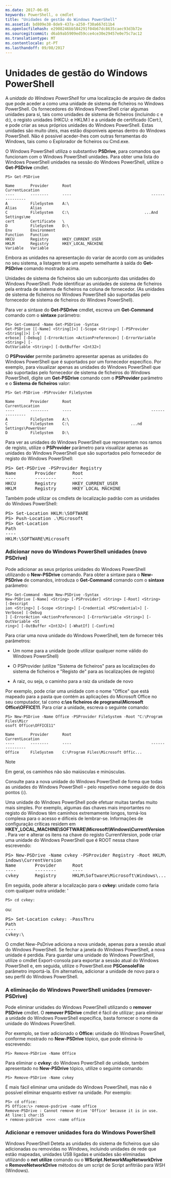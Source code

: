 ```yaml
---
ms.date: 2017-06-05
keywords: PowerShell, o cmdlet
title: "Unidades de gestão do Windows PowerShell"
ms.assetid: bd809e38-8de9-437a-a250-f30a667d11b4
ms.openlocfilehash: e2908246bb584291f04b67dc8635caec93d3b72e
ms.sourcegitcommit: d6ab9ab5909ed59cce4ce30e29457e0e75c7ac12
ms.translationtype: MT
ms.contentlocale: pt-PT
ms.lasthandoff: 09/08/2017
---
```

# <a name="managing-windows-powershell-drives"></a>Unidades de gestão do Windows PowerShell
A *unidade do Windows PowerShell* for uma localização de arquivo de dados que pode aceder a como uma unidade de sistema de ficheiros no Windows PowerShell. Os fornecedores do Windows PowerShell criar algumas unidades para si, tais como unidades de sistema de ficheiros (incluindo c e d:), o registo unidades (HKCU: e HKLM:) e a unidade de certificado (Cert:), e pode criar as seus próprios unidades do Windows PowerShell. Estas unidades são muito úteis, mas estão disponíveis apenas dentro do Windows PowerShell. Não é possível aceder-lhes com outras ferramentas do Windows, tais como o Explorador de ficheiros ou Cmd.exe.

O Windows PowerShell utiliza o substantivo **PSDrive**, para comandos que funcionam com o Windows PowerShell unidades. Para obter uma lista do Windows PowerShell unidades na sessão do Windows PowerShell, utilize o **Get-PSDrive** cmdlet.

```
PS> Get-PSDrive

Name       Provider      Root                                   CurrentLocation
----       --------      ----                                   ---------------
A          FileSystem    A:\
Alias      Alias
C          FileSystem    C:\                                 ...And Settings\me
cert       Certificate   \
D          FileSystem    D:\
Env        Environment
Function   Function
HKCU       Registry      HKEY_CURRENT_USER
HKLM       Registry      HKEY_LOCAL_MACHINE
Variable   Variable
```

Embora as unidades na apresentação do variar de acordo com as unidades no seu sistema, a listagem terá um aspeto semelhante à saída do **Get-PSDrive** comando mostrado acima.

Unidades de sistema de ficheiros são um subconjunto das unidades do Windows PowerShell. Pode identificar as unidades de sistema de ficheiros pela entrada de sistema de ficheiros na coluna de fornecedor. (As unidades de sistema de ficheiros no Windows PowerShell são suportadas pelo fornecedor de sistema de ficheiros do Windows PowerShell).

Para ver a sintaxe do **Get-PSDrive** cmdlet, escreva um **Get-Command** comando com o **sintaxe** parâmetro:

```
PS> Get-Command -Name Get-PSDrive -Syntax
Get-PSDrive [[-Name] <String[]>] [-Scope <String>] [-PSProvider <String[]>] [-V
erbose] [-Debug] [-ErrorAction <ActionPreference>] [-ErrorVariable <String>] [-
OutVariable <String>] [-OutBuffer <Int32>]
```

O **PSProvider** permite parâmetro apresentar apenas as unidades do Windows PowerShell que é suportados por um fornecedor específico. Por exemplo, para visualizar apenas as unidades do Windows PowerShell que são suportadas pelo fornecedor de sistema de ficheiros do Windows PowerShell, digite um **Get-PSDrive** comando com o **PSProvider** parâmetro e o  **Sistema de ficheiros** valor:

```
PS> Get-PSDrive -PSProvider FileSystem

Name       Provider      Root                                   CurrentLocation
----       --------      ----                                   ---------------
A          FileSystem    A:\
C          FileSystem    C:\                           ...nd Settings\PowerUser
D          FileSystem    D:\
```

Para ver as unidades do Windows PowerShell que representam nos ramos de registo, utilize o **PSProvider** parâmetro para visualizar apenas as unidades do Windows PowerShell que são suportados pelo fornecedor de registo do Windows PowerShell:

<pre>PS> Get-PSDrive -PSProvider Registry
Name       Provider      Root                                   CurrentLocation
----       --------      ----                                   ---------------
HKCU       Registry      HKEY_CURRENT_USER
HKLM       Registry      HKEY_LOCAL_MACHINE</pre>

Também pode utilizar os cmdlets de localização padrão com as unidades do Windows PowerShell:

<pre>PS> Set-Location HKLM:\SOFTWARE
PS> Push-Location .\Microsoft
PS> Get-Location
Path
----
HKLM:\SOFTWARE\Microsoft</pre>

### <a name="adding-new-windows-powershell-drives-new-psdrive"></a>Adicionar novo do Windows PowerShell unidades (novo PSDrive)
Pode adicionar as seus próprios unidades do Windows PowerShell utilizando o **New-PSDrive** comando. Para obter a sintaxe para o **New-PSDrive** de comandos, introduza o **Get-Command** comando com o **sintaxe** parâmetro:

```
PS> Get-Command -Name New-PSDrive -Syntax
New-PSDrive [-Name] <String> [-PSProvider] <String> [-Root] <String> [-Descript
ion <String>] [-Scope <String>] [-Credential <PSCredential>] [-Verbose] [-Debug
] [-ErrorAction <ActionPreference>] [-ErrorVariable <String>] [-OutVariable <St
ring>] [-OutBuffer <Int32>] [-WhatIf] [-Confirm]
```

Para criar uma nova unidade do Windows PowerShell, tem de fornecer três parâmetros:

- Um nome para a unidade (pode utilizar qualquer nome válido do Windows PowerShell)

- O PSProvider (utilize "Sistema de ficheiros" para as localizações do sistema de ficheiros e "Registo de" para as localizações de registo)

- A raiz, ou seja, o caminho para a raiz da unidade de novo

Por exemplo, pode criar uma unidade com o nome "Office" que está mapeado para a pasta que contém as aplicações do Microsoft Office no seu computador, tal como **c:\\os ficheiros de programa\\Microsoft Office\\OFFICE11**. Para criar a unidade, escreva o seguinte comando:

```
PS> New-PSDrive -Name Office -PSProvider FileSystem -Root "C:\Program Files\Micr
osoft Office\OFFICE11"

Name       Provider      Root                                   CurrentLocation
----       --------      ----                                   ---------------
Office     FileSystem    C:\Program Files\Microsoft Offic...
```

> [!NOTE]
> Em geral, os caminhos não são maiúsculas e minúsculas.

Consulte para a nova unidade do Windows PowerShell de forma que todas as unidades do Windows PowerShell – pelo respetivo nome seguido de dois pontos (**:**).

Uma unidade do Windows PowerShell pode efetuar muitas tarefas muito mais simples. Por exemplo, algumas das chaves mais importantes no registo do Windows têm caminhos extremamente longos, torná-los complexa para o acesso e difíceis de lembrar-se. Informações de configuração críticas residem em **HKEY_LOCAL_MACHINE\\SOFTWARE\\Microsoft\\Windows\\CurrentVersion**. Para ver e alterar os itens na chave do registo CurrentVersion, pode criar uma unidade do Windows PowerShell que é ROOT nessa chave escrevendo:

<pre>PS> New-PSDrive -Name cvkey -PSProvider Registry -Root HKLM\Software\Microsoft\W
indows\CurrentVersion
Name       Provider      Root                                   CurrentLocation
----       --------      ----                                   ---------------
cvkey      Registry      HKLM\Software\Microsoft\Windows\...</pre>

Em seguida, pode alterar a localização para o **cvkey:** unidade como faria com qualquer outra unidade: '

`PS> cd cvkey:`

ou:

<pre>PS> Set-Location cvkey: -PassThru
Path
----
cvkey:\</pre>

O cmdlet New-PsDrive adiciona a nova unidade, apenas para a sessão atual do Windows PowerShell. Se fechar a janela do Windows PowerShell, a nova unidade é perdida. Para guardar uma unidade do Windows PowerShell, utilize o cmdlet Export-consola para exportar a sessão atual do Windows PowerShell e, em seguida, utilize o PowerShell.exe **PSConsoleFile** parâmetro importá-la. Em alternativa, adicionar a unidade de novo para o seu perfil do Windows PowerShell.

### <a name="deleting-windows-powershell-drives-remove-psdrive"></a>A eliminação do Windows PowerShell unidades (remover-PSDrive)
Pode eliminar unidades do Windows PowerShell utilizando o **remover PSDrive** cmdlet. O **remover PSDrive** cmdlet é fácil de utilizar; para eliminar a unidade do Windows PowerShell específica, basta fornecer o nome da unidade do Windows PowerShell.

Por exemplo, se tiver adicionado o **Office:** unidade do Windows PowerShell, conforme mostrado no **New-PSDrive** tópico, que pode eliminá-lo escrevendo:

```
PS> Remove-PSDrive -Name Office
```

Para eliminar o **cvkey:** do Windows PowerShell de unidade, também apresentado no **New-PSDrive** tópico, utilize o seguinte comando:

```
PS> Remove-PSDrive -Name cvkey
```

É mais fácil eliminar uma unidade do Windows PowerShell, mas não é possível eliminar enquanto estiver na unidade. Por exemplo:

```
PS> cd office:
PS Office:\> remove-psdrive -name office
Remove-PSDrive : Cannot remove drive 'Office' because it is in use.
At line:1 char:15
+ remove-psdrive  <<<< -name office
```

### <a name="adding-and-removing-drives-outside-windows-powershell"></a>Adicionar e remover unidades fora do Windows PowerShell
Windows PowerShell Deteta as unidades do sistema de ficheiros que são adicionadas ou removidas no Windows, incluindo unidades de rede que estão mapeadas, unidades USB ligadas e unidades são eliminadas utilizando o **net utilize** comando ou o  **WScript.NetworkMapNetworkDrive** e **RemoveNetworkDrive** métodos de um script de Script anfitrião para WSH (Windows).

